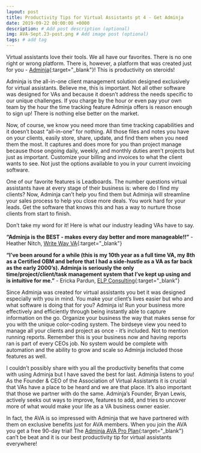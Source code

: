 ```yaml
---
layout: post
title: Productivity Tips for Virtual Assistants pt 4 - Get Adminja
date: 2019-09-22 00:00:00 +0000
description: # Add post description (optional)
img: AVA-Sept.23-post.png # Add image post (optional)
tags: # add tag
---
```


Virtual assistants love their tools. We all have our favorites. There is no one right or wrong platform. There is, however, a platform that was created just for you - [Adminja](https://www.getadminja.com/avapro/){:target="_blank"}! This is productivity on steroids!

Adminja is the all-in-one client management solution designed exclusively for virtual assistants. Believe me, this is important. Not all other software was designed for VAs and because it doesn’t address the needs specific to our unique challenges. If you charge by the hour or even pay your own team by the hour the time tracking feature Adminja offers is reason enough to sign up! There is nothing else better on the market.

Now, of course, we know you need more than time tracking capabilities and it doesn’t boast “all-in-one” for nothing. All those files and notes you have on your clients, easily store, share, update, and find them when you need them the most. It captures and does more for you than project manage because those ongoing daily, weekly, and monthly duties aren’t projects but just as important. Customize your billing and invoices to what the client wants to see. Not just the options available to you in your current invoicing software.

One of our favorite features is Leadboards. The number questions virtual assistants have at every stage of their business is: where do I find my clients? Now, Adminja can’t help you find them but Adminja will streamline your sales process to help you close more deals. You work hard for your leads. Get the software that knows this and has a way to nurture those clients from start to finish.

Don’t take my word for it! Here is what our industry leading VAs have to say.

__“Adminja is the BEST - makes every day better and more manageable!!”__ - Heather Nitch, [Write Way VA](https://www.writewayva.com/){:target="_blank"}

__“I’ve been around for a while (this is my 10th year as a full time VA, my 8th as a Certified OBM and before that I had a side-hustle as a VA as far back as the early 2000’s). Adminja is seriously the only time/project/client/task management system that I’ve kept up using and is intuitive for me.”__ - Ericka Pardun, [ELP Consulting](https://erickapardun.com/){:target="_blank"}

Since Adminja was created for virtual assistants you bet it was designed especially with you in mind. You make your client’s lives easier but who and what software is doing that for you? Adminja is! Run your business more effectively and efficiently through being instantly able to capture information on the go. Organize your business the way that makes sense for you with the unique color-coding system. The birdseye view you need to manage all your clients and project as once - it’s included. Not to mention running reports. Remember this is your business now and having reports ran is part of every CEOs job. No system would be complete with automation and the ability to grow and scale so Adminja included those features as well.

I couldn’t possibly share with you all the productivity benefits that come with using Adminja but I have saved the best for last. Adminja listens to you! As the Founder & CEO of the Association of Virtual Assistants it is crucial that VAs have a place to be heard and we are that place. It’s also important that those we partner with do the same. Adminja’s Founder, Bryan Lewis, actively seeks out ways to improve, features to add, and tries to uncover more of what would make your life as a VA business owner easier.

In fact, the AVA is so impressed with Adminja that we have partnered with them on exclusive benefits just for AVA members. When you join the AVA you get a free 90-day trial! The [Adminja AVA Pro Plan](https://www.getadminja.com/avapro/){:target="_blank"} can’t be beat and it is our best productivity tip for virtual assistants everywhere!

